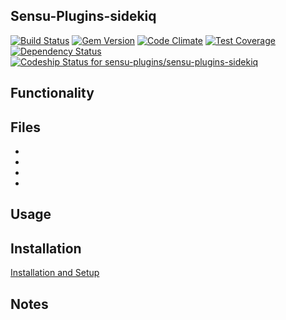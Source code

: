 ## Sensu-Plugins-sidekiq

[![Build Status](https://travis-ci.org/sensu-plugins/sensu-plugins-sidekiq.svg?branch=master)](https://travis-ci.org/sensu-plugins/sensu-plugins-sidekiq)
[![Gem Version](https://badge.fury.io/rb/sensu-plugins-sidekiq.svg)](http://badge.fury.io/rb/sensu-plugins-sidekiq)
[![Code Climate](https://codeclimate.com/github/sensu-plugins/sensu-plugins-sidekiq/badges/gpa.svg)](https://codeclimate.com/github/sensu-plugins/sensu-plugins-sidekiq)
[![Test Coverage](https://codeclimate.com/github/sensu-plugins/sensu-plugins-sidekiq/badges/coverage.svg)](https://codeclimate.com/github/sensu-plugins/sensu-plugins-sidekiq)
[![Dependency Status](https://gemnasium.com/sensu-plugins/sensu-plugins-sidekiq.svg)](https://gemnasium.com/sensu-plugins/sensu-plugins-sidekiq)
[ ![Codeship Status for sensu-plugins/sensu-plugins-sidekiq](https://codeship.com/projects/807ab0e0-edcd-0132-0ba1-1efd3f886df2/status?branch=master)](https://codeship.com/projects/84126)

## Functionality

## Files
 *
 *
 *
 *

## Usage

## Installation

[Installation and Setup](https://github.com/sensu-plugins/documentation/blob/master/user_docs/installation_instructions.md)

## Notes
